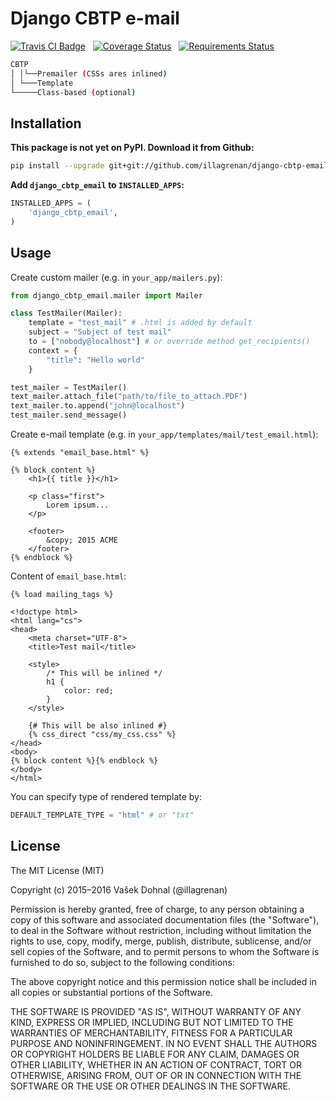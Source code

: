# Django CBTP e-mail #

[![Travis CI Badge](https://api.travis-ci.org/illagrenan/django-cbtp-email.png)](https://travis-ci.org/illagrenan/django-cbtp-email)
&nbsp;
[![Coverage Status](https://coveralls.io/repos/illagrenan/django-cbtp-email/badge.svg?branch=master&service=github)](https://coveralls.io/github/illagrenan/django-cbtp-email?branch=master)
&nbsp;
[![Requirements Status](https://requires.io/github/illagrenan/django-cbtp-email/requirements.svg?branch=master)](https://requires.io/github/illagrenan/django-cbtp-email/requirements/?branch=master)

```bash
CBTP
│ │└──Premailer (CSSs ares inlined)
│ └───Template
└─────Class-based (optional)
```

## Installation ##

**This package is not yet on PyPI. Download it from Github:**

```bash
pip install --upgrade git+git://github.com/illagrenan/django-cbtp-email.git#egg=django-cbtp-email
```


**Add `django_cbtp_email` to `INSTALLED_APPS`:**
```python
INSTALLED_APPS = (
    'django_cbtp_email',
)
```

## Usage ##

Create custom mailer (e.g. in `your_app/mailers.py`):

```python
from django_cbtp_email.mailer import Mailer

class TestMailer(Mailer):
    template = "test_mail" # .html is added by default
    subject = "Subject of test mail"
    to = ["nobody@localhost"] # or override method get_recipients()
    context = {
        "title": "Hello world"
    }

test_mailer = TestMailer()
text_mailer.attach_file("path/to/file_to_attach.PDF")
text_mailer.to.append("john@localhost")
test_mailer.send_message()
```

Create e-mail template (e.g. in `your_app/templates/mail/test_email.html`):

```html+django
{% extends "email_base.html" %}

{% block content %}
    <h1>{{ title }}</h1>

    <p class="first">
        Lorem ipsum...
    </p>

    <footer>
        &copy; 2015 ACME
    </footer>
{% endblock %}
```

Content of `email_base.html`:

```html+django
{% load mailing_tags %}

<!doctype html>
<html lang="cs">
<head>
    <meta charset="UTF-8">
    <title>Test mail</title>

    <style>
		/* This will be inlined */
        h1 {
            color: red;
        }
    </style>

    {# This will be also inlined #}
	{% css_direct "css/my_css.css" %}
</head>
<body>
{% block content %}{% endblock %}
</body>
</html>
```

You can specify type of rendered template by:

```python
DEFAULT_TEMPLATE_TYPE = "html" # or "txt"
```


## License ##

The MIT License (MIT)

Copyright (c) 2015–2016 Vašek Dohnal (@illagrenan)

Permission is hereby granted, free of charge, to any person obtaining a copy of this software and associated documentation files (the "Software"), to deal in the Software without restriction, including without limitation the rights to use, copy, modify, merge, publish, distribute, sublicense, and/or sell copies of the Software, and to permit persons to whom the Software is furnished to do so, subject to the following conditions:

The above copyright notice and this permission notice shall be included in all copies or substantial portions of the Software.

THE SOFTWARE IS PROVIDED "AS IS", WITHOUT WARRANTY OF ANY KIND, EXPRESS OR IMPLIED, INCLUDING BUT NOT LIMITED TO THE WARRANTIES OF MERCHANTABILITY, FITNESS FOR A PARTICULAR PURPOSE AND NONINFRINGEMENT. IN NO EVENT SHALL THE AUTHORS OR COPYRIGHT HOLDERS BE LIABLE FOR ANY CLAIM, DAMAGES OR OTHER LIABILITY, WHETHER IN AN ACTION OF CONTRACT, TORT OR OTHERWISE, ARISING FROM, OUT OF OR IN CONNECTION WITH THE SOFTWARE OR THE USE OR OTHER DEALINGS IN THE SOFTWARE.
